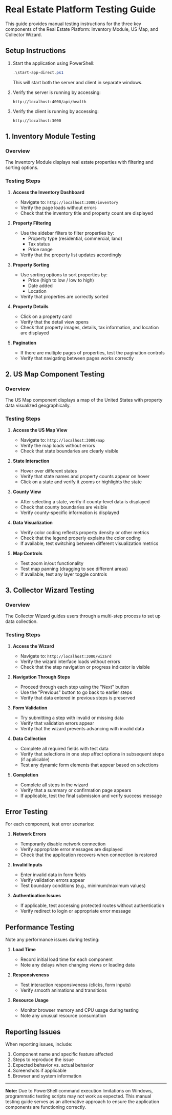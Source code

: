 # Real Estate Platform Testing Guide

This guide provides manual testing instructions for the three key components of the Real Estate Platform: Inventory Module, US Map, and Collector Wizard.

## Setup Instructions

1. Start the application using PowerShell:
   ```powershell
   .\start-app-direct.ps1
   ```

   This will start both the server and client in separate windows.

2. Verify the server is running by accessing:
   ```
   http://localhost:4000/api/health
   ```

3. Verify the client is running by accessing:
   ```
   http://localhost:3000
   ```

## 1. Inventory Module Testing

### Overview
The Inventory Module displays real estate properties with filtering and sorting options.

### Testing Steps

1. **Access the Inventory Dashboard**
   - Navigate to: `http://localhost:3000/inventory`
   - Verify the page loads without errors
   - Check that the inventory title and property count are displayed

2. **Property Filtering**
   - Use the sidebar filters to filter properties by:
     - Property type (residential, commercial, land)
     - Tax status
     - Price range
   - Verify that the property list updates accordingly

3. **Property Sorting**
   - Use sorting options to sort properties by:
     - Price (high to low / low to high)
     - Date added
     - Location
   - Verify that properties are correctly sorted

4. **Property Details**
   - Click on a property card
   - Verify that the detail view opens
   - Check that property images, details, tax information, and location are displayed

5. **Pagination**
   - If there are multiple pages of properties, test the pagination controls
   - Verify that navigating between pages works correctly

## 2. US Map Component Testing

### Overview
The US Map component displays a map of the United States with property data visualized geographically.

### Testing Steps

1. **Access the US Map View**
   - Navigate to: `http://localhost:3000/map`
   - Verify the map loads without errors
   - Check that state boundaries are clearly visible

2. **State Interaction**
   - Hover over different states
   - Verify that state names and property counts appear on hover
   - Click on a state and verify it zooms or highlights the state

3. **County View**
   - After selecting a state, verify if county-level data is displayed
   - Check that county boundaries are visible
   - Verify county-specific information is displayed

4. **Data Visualization**
   - Verify color coding reflects property density or other metrics
   - Check that the legend properly explains the color coding
   - If available, test switching between different visualization metrics

5. **Map Controls**
   - Test zoom in/out functionality
   - Test map panning (dragging to see different areas)
   - If available, test any layer toggle controls

## 3. Collector Wizard Testing

### Overview
The Collector Wizard guides users through a multi-step process to set up data collection.

### Testing Steps

1. **Access the Wizard**
   - Navigate to: `http://localhost:3000/wizard`
   - Verify the wizard interface loads without errors
   - Check that the step navigation or progress indicator is visible

2. **Navigation Through Steps**
   - Proceed through each step using the "Next" button
   - Use the "Previous" button to go back to earlier steps
   - Verify that data entered in previous steps is preserved

3. **Form Validation**
   - Try submitting a step with invalid or missing data
   - Verify that validation errors appear
   - Verify that the wizard prevents advancing with invalid data

4. **Data Collection**
   - Complete all required fields with test data
   - Verify that selections in one step affect options in subsequent steps (if applicable)
   - Test any dynamic form elements that appear based on selections

5. **Completion**
   - Complete all steps in the wizard
   - Verify that a summary or confirmation page appears
   - If applicable, test the final submission and verify success message

## Error Testing

For each component, test error scenarios:

1. **Network Errors**
   - Temporarily disable network connection
   - Verify appropriate error messages are displayed
   - Check that the application recovers when connection is restored

2. **Invalid Inputs**
   - Enter invalid data in form fields
   - Verify validation errors appear
   - Test boundary conditions (e.g., minimum/maximum values)

3. **Authentication Issues**
   - If applicable, test accessing protected routes without authentication
   - Verify redirect to login or appropriate error message

## Performance Testing

Note any performance issues during testing:

1. **Load Time**
   - Record initial load time for each component
   - Note any delays when changing views or loading data

2. **Responsiveness**
   - Test interaction responsiveness (clicks, form inputs)
   - Verify smooth animations and transitions

3. **Resource Usage**
   - Monitor browser memory and CPU usage during testing
   - Note any unusual resource consumption

## Reporting Issues

When reporting issues, include:

1. Component name and specific feature affected
2. Steps to reproduce the issue
3. Expected behavior vs. actual behavior
4. Screenshots if applicable
5. Browser and system information

---

**Note:** Due to PowerShell command execution limitations on Windows, programmatic testing scripts may not work as expected. This manual testing guide serves as an alternative approach to ensure the application components are functioning correctly. 